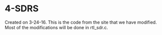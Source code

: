 # 4-SDRS

Created on 3-24-16.
This is the code from the site that we have modified. Most of the modifications will be done in rtl_sdr.c.
